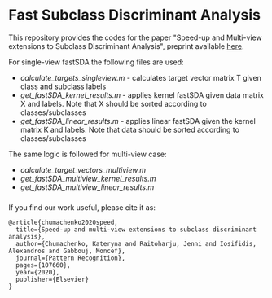 # Fast Subclass Discriminant Analysis

This repository provides the codes for the paper "Speed-up and Multi-view extensions to Subclass Discriminant Analysis", preprint available [here].

For single-view fastSDA the following files are used:
* *calculate_targets_singleview.m* - calculates target vector matrix T given class and subclass labels
* *get_fastSDA_kernel_results.m* - applies kernel fastSDA given data matrix X and labels. Note that X should be sorted according to classes/subclasses	
* *get_fastSDA_linear_results.m* 	- applies linear fastSDA given the kernel matrix K and labels. Note that data should be sorted according to classes/subclasses

The same logic is followed for multi-view case:
* *calculate_target_vectors_multiview.m* 
* *get_fastSDA_multiview_kernel_results.m* 	
* *get_fastSDA_multiview_linear_results.m*
### 
If you find our work useful, please cite it as:
```
@article{chumachenko2020speed,
  title={Speed-up and multi-view extensions to subclass discriminant analysis},
  author={Chumachenko, Kateryna and Raitoharju, Jenni and Iosifidis, Alexandros and Gabbouj, Moncef},
  journal={Pattern Recognition},
  pages={107660},
  year={2020},
  publisher={Elsevier}
}
```
[here]: <https://arxiv.org/abs/1905.00794>
